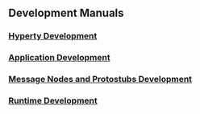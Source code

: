 Development Manuals
-------------------

### [Hyperty Development](development-of-hyperties.md)

### [Application Development](development-of-apps.md)

### [Message Nodes and Protostubs Development](development-of-protostubs-and-msg-nodes.md)

### [Runtime Development](development-of-runtime.md)
